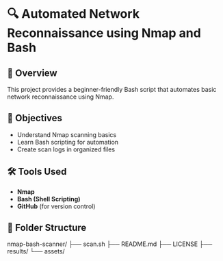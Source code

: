 # 🔍 Automated Network Reconnaissance using Nmap and Bash

## 📖 Overview
This project provides a beginner-friendly Bash script that automates basic network reconnaissance using Nmap.

## 🎯 Objectives
- Understand Nmap scanning basics
- Learn Bash scripting for automation
- Create scan logs in organized files

## 🛠 Tools Used
- **Nmap**
- **Bash (Shell Scripting)**
- **GitHub** (for version control)

## 📁 Folder Structure
nmap-bash-scanner/
├── scan.sh
├── README.md
├── LICENSE
├── results/
└── assets/
